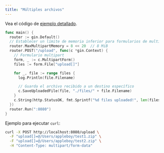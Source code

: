 ```yaml
---
title: "Múltiples archivos"
---
```


Vea el código de [ejemplo detallado](https://github.com/gin-gonic/examples/tree/master/upload-file/multiple).

```go
func main() {
  router := gin.Default()
  // Establecer un límite de memoria inferior para formularios de multipart (el valor predeterminado es 32 MiB)
  router.MaxMultipartMemory = 8 << 20  // 8 MiB
  router.POST("/upload", func(c *gin.Context) {
    // Formulario multipart
    form, _ := c.MultipartForm()
    files := form.File["upload[]"]

    for _, file := range files {
      log.Println(file.Filename)

      // Guarda el archivo recibido a un destino específico
      c.SaveUploadedFile(file, "./files/" + file.Filename)
    }
    c.String(http.StatusOK, fmt.Sprintf("%d files uploaded!", len(files)))
  })
  router.Run(":8080")
}
```

Ejemplo para ejecutar `curl`:

```sh
curl -X POST http://localhost:8080/upload \
  -F "upload[]=@/Users/appleboy/test1.zip" \
  -F "upload[]=@/Users/appleboy/test2.zip" \
  -H "Content-Type: multipart/form-data"
```
